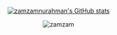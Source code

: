 <div align="center">

<a href="http://www.github.com/zamzamnurahman"><img src="https://github-readme-stats.vercel.app/api?username=zamzamnurahman&show_icons=true&hide=&count_private=true&theme=great-gatsby&text_color=ffffff&icon_color=0891b2&bg_color=161B22&hide_border=true&show_icons=true" alt="zamzamnurahman's GitHub stats" /></a>

</div>


<div align="center">

![zamzam](https://github-readme-stats.vercel.app/api/top-langs/?username=zamzamnurahman&theme=onedark&title_color=0891b2&text_color=ffffff&icon_color=0891b2&bg_color=161B22&hide_border=true&include_all_commits=false&count_private=false&layout=compact)

</div>
